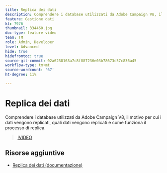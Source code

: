 ```yaml
---
title: Replica dei dati
description: Comprendere i database utilizzati da Adobe Campaign V8, il motivo per cui i dati vengono replicati, quali dati vengono replicati e come funziona il processo di replica.
feature: Gestione dati
kt: 7976
thumbnail: 334460.jpg
doc-type: feature video
team: TM
role: Admin, Developer
level: Advanced
hide: true
hidefromtoc: true
source-git-commit: 02a6238163a7c8f887236e03b78673c57c836a45
workflow-type: tm+mt
source-wordcount: '67'
ht-degree: 11%

---
```


# Replica dei dati

Comprendere i database utilizzati da Adobe Campaign V8, il motivo per cui i dati vengono replicati, quali dati vengono replicati e come funziona il processo di replica.

>[!VIDEO](https://video.tv.adobe.com/v/334460?quality=12)

## Risorse aggiuntive

* [Replica dei dati (documentazione)](https://experienceleague.adobe.com/docs/campaign/campaign-v8/config/replication.html?lang=en#data-replication)
